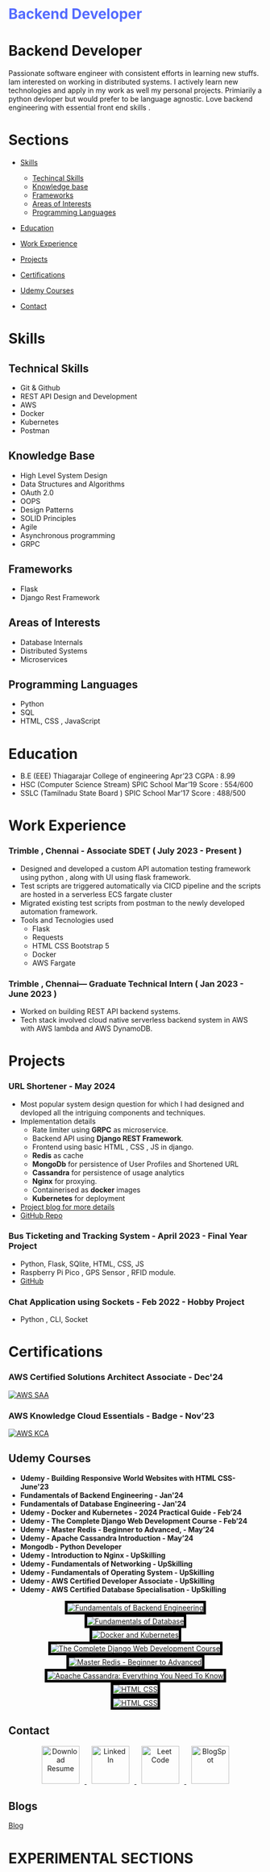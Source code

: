 <div>
<h1 style="color:#546bff">Backend Developer</h1>
</div>

# Backend Developer

Passionate software engineer with consistent efforts in learning new stuffs. Iam interested on working in distributed systems. I actively learn new technologies and apply in my work as well my personal projects. Primiarily a python devloper but would prefer to be language agnostic. Love backend engineering with essential front end skills . 

# Sections
- [Skills](#skills)
    - [Techincal Skills](#technical-skills)
    - [Knowledge base](#knowledge-base)
    - [Frameworks](#frameworks)
    - [Areas of Interests](#areas-of-interests)
    - [Programming Languages](#programming-languages)


- [Education](#education)
- [Work Experience](#work-experience)
- [Projects](#projects)
- [Certifications](#certifications)
- [Udemy Courses](#udemy-courses)
- [Contact](#contact)


# Skills
## Technical Skills
- Git & Github
- REST API Design and Development
- AWS
- Docker
- Kubernetes 
- Postman

## Knowledge Base
- High Level System Design
- Data Structures and Algorithms
- OAuth 2.0
- OOPS
- Design Patterns
- SOLID Principles
- Agile
- Asynchronous programming
- GRPC



## Frameworks
- Flask
- Django Rest Framework



## Areas of Interests
- Database Internals
- Distributed Systems
- Microservices



## Programming Languages
- Python
- SQL
- HTML, CSS , JavaScript



# Education
- B.E  (EEE)  Thiagarajar College of engineering  Apr’23  CGPA  : 8.99 
- HSC  (Computer Science Stream) SPIC School      Mar’19  Score : 554/600
- SSLC (Tamilnadu State Board ) SPIC School       Mar’17  Score : 488/500



# Work Experience

### **Trimble , Chennai - Associate SDET ( July 2023 - Present )**
- Designed and developed a custom API automation testing framework
using python , along with UI using flask framework.
- Test scripts are triggered automatically via CICD pipeline and the
scripts are hosted in a serverless ECS fargate cluster
- Migrated existing test scripts from postman to the newly developed
automation framework.
- Tools and Tecnologies used
    - Flask
    - Requests 
    - HTML CSS Bootstrap 5
    - Docker
    - AWS Fargate

### **Trimble , Chennai— Graduate Technical Intern ( Jan 2023 - June 2023 )**
- Worked on building REST API backend systems.
- Tech stack involved cloud native serverless backend system in AWS
with AWS lambda and AWS DynamoDB.



# Projects
### **URL Shortener - May 2024**
- Most popular system design question for which I had designed and devloped all the intriguing components and techniques.
- Implementation details 
    - Rate limiter using **GRPC** as microservice.
    - Backend API using **Django REST Framework**.
    - Frontend using basic HTML , CSS , JS in django.
    - **Redis** as cache
    - **MongoDb** for persistence of User Profiles and Shortened URL
    - **Cassandra** for persistence of usage analytics
    - **Nginx** for proxying.
    - Containerised as **docker** images 
    - **Kubernetes** for deployment
- [Project blog for more details ](sections/blogs/url_shortener.md)
- [GitHub Repo]()

### **Bus Ticketing and Tracking System - April 2023 - Final Year Project**
- Python, Flask, SQlite, HTML, CSS, JS
- Raspberry Pi Pico , GPS Sensor , RFID module.
- [GitHub]()

### **Chat Application using Sockets - Feb 2022 - Hobby Project**
- Python , CLI, Socket



# Certifications
### **AWS Certified Solutions Architect Associate - Dec'24**
[![AWS SAA](assets/aws/aws-kca.png)](https://www.credly.com/badges/584d1905-4e3d-491a-8a8c-19511ff33dd7/public_url)


### **AWS Knowledge Cloud Essentials - Badge - Nov’23**
[![AWS KCA](assets/aws/aws-saa.png)](https://www.credly.com/badges/af2837e6-e61b-487b-b0a4-00f0ab3524e3/public_url)



## Udemy Courses
<!-- #### [Udemy Courses](sections/pages/udemy.md) -->
- **Udemy - Building Responsive World Websites with HTML CSS- June'23**
- **Fundamentals of Backend Engineering - Jan'24**
- **Fundamentals of Database Engineering - Jan'24**
- **Udemy - Docker and Kubernetes - 2024 Practical Guide - Feb’24**
- **Udemy - The Complete Django Web Development Course - Feb’24**
- **Udemy - Master Redis - Beginner to Advanced, - May’24**
- **Udemy - Apache Cassandra Introduction - May’24**
- **Mongodb - Python Developer**
- **Udemy - Introduction to Nginx - UpSkilling**
- **Udemy - Fundamentals of Networking - UpSkilling**
- **Udemy - Fundamentals of Operating System - UpSkilling**
- **Udemy - AWS Certified Developer Associate - UpSkilling**
- **Udemy - AWS Certified Database Specialisation - UpSkilling**



<div style="text-align: center;">
    <a href="https://www.udemy.com/certificate/UC-0567325a-2cc9-492e-adac-1119dfaebdb7/"><img src="assets/udemy/fundamentals_of_backend.jpg" alt="Fundamentals of Backend Engineering" style="border: 5px solid black;"></a>
</div>

<div style="text-align: center;">
    <a href="https://www.udemy.com/certificate/UC-198cb049-8f83-4e9b-9062-8f5d70ef5f8a/"><img src="assets/udemy/fundamentals_of_database.jpg" alt="Fundamentals of Database" style="border: 5px solid black;"></a>
</div>

<div style="text-align: center;">
    <a href="https://www.udemy.com/certificate/UC-fff58b86-8ece-4f24-9a10-5683c9552890/"><img src="assets/udemy/docker_and_kubernetes.jpg" alt="Docker and Kubernetes" style="border: 5px solid black;"></a>
</div>

<div style="text-align: center;">
    <a href="https://udemy-certificate.s3.amazonaws.com/pdf/UC-316e9a9b-1811-4483-9696-af6144a08a32.pdf"><img src="assets/udemy/django.jpg" alt="The Complete Django Web Development Course" style="border: 5px solid black;"></a>
</div>

<div style="text-align: center;">
    <a href="https://www.udemy.com/certificate/UC-d505192a-61dc-4cb0-adf3-6f6347b3400d/"><img src="assets/udemy/redis.jpg" alt="Master Redis - Beginner to Advanced" style="border: 5px solid black;"></a>
</div>

<div style="text-align: center;">
    <a href="https://www.udemy.com/certificate/UC-aedcd303-6a49-453b-a04c-fda2251f08b3/"><img src="assets/udemy/cassandra.jpg" alt="Apache Cassandra: Everything You Need To Know" style="border: 5px solid black;"></a>
</div>

<div style="text-align: center;">
    <a href="https://www.udemy.com"><img src="assets/udemy/html_and_css.jpg" alt="HTML CSS" style="border: 5px solid black;"></a>
</div>

<div style="text-align: center;">
    <a href="https://www.udemy.com"><img src="assets/udemy/html_and_css.jpg" alt="HTML CSS" style="border: 5px solid black;"></a>
</div>





## Contact 

<div style="text-align: center;">
    <a href="assets/resume/resume.pdf">
        <img src="assets/images/cv.png" alt="Download Resume" style="width: 75px; height: 75px; display: inline-block; margin: 0 10px;">
    </a>
    <a href="https://www.linkedin.com/in/mohamed-kalandar-sulaiman/">
        <img src="assets/images/linkedin.png" alt="Linked In" style="width: 75px; height: 75px; display: inline-block; margin: 0 10px;">
    </a>
    <a href="https://leetcode.com/u/Mohamed_Sulaiman/">
        <img src="assets/images/leetcode.png" alt="Leet Code" style="width: 75px; height: 75px; display: inline-block; margin: 0 10px;">
    </a>
    <a href="https://mypersonalblog-mks.blogspot.com/">
        <img src="assets/images/blogspot.png" alt="BlogSpot" style="width: 75px; height: 75px; display: inline-block; margin: 0 10px;">
    </a>
</div>



## Blogs

[Blog](blogs/blog.md)




# EXPERIMENTAL SECTIONS
<style>
    .container {
        display: flex;
        justify-content: center;
        align-items: center;
        height: 800px;
        position: relative;
    }
    .carousel {
        display: flex;
        overflow: hidden;
        width: 60%;
        border: 5px solid black;
        margin: auto;
    }
    .carousel img {
        flex-shrink: 0;
        min-width: 100%;
        transition: transform 0.5s ease;
        margin: 20px;
    }
    .button {
        position: absolute;
        top: 50%;
        transform: translateY(-50%);
        background-color: #ddd;
        border: none;
        padding: 10px;
        cursor: pointer;
    }
    .button-left {
        left: 10px;
    }
    .button-right {
        right: 10px;
    }
</style>

<div class="container">
    <button class="button button-left" onclick="prevImage()">&#10094;</button>
    <div class="carousel" id="carousel">
        <a href="https://www.udemy.com/certificate/UC-0567325a-2cc9-492e-adac-1119dfaebdb7/">
            <img src="assets/udemy/fundamentals_of_backend.jpg" alt="Fundamentals of Backend Engineering">
        </a>
        <a href="https://www.udemy.com/certificate/UC-198cb049-8f83-4e9b-9062-8f5d70ef5f8a/">
            <img src="assets/udemy/fundamentals_of_database.jpg" alt="Fundamentals of Database">
        </a>
        <a href="https://www.udemy.com/certificate/UC-fff58b86-8ece-4f24-9a10-5683c9552890/">
            <img src="assets/udemy/docker_and_kubernetes.jpg" alt="Docker and Kubernetes">
        </a>
        <a href="https://udemy-certificate.s3.amazonaws.com/pdf/UC-316e9a9b-1811-4483-9696-af6144a08a32.pdf">
            <img src="assets/udemy/django.jpg" alt="The Complete Django Web Development Course">
        </a>
        <a href="https://www.udemy.com/certificate/UC-d505192a-61dc-4cb0-adf3-6f6347b3400d/">
            <img src="assets/udemy/redis.jpg" alt="Master Redis - Beginner to Advanced">
        </a>
        <a href="https://www.udemy.com/certificate/UC-aedcd303-6a49-453b-a04c-fda2251f08b3/">
            <img src="assets/udemy/cassandra.jpg" alt="Apache Cassandra: Everything You Need To Know">
        </a>
        <a href="https://www.udemy.com">
            <img src="assets/udemy/html_and_css.jpg" alt="HTML CSS">
        </a>
        <a href="https://www.udemy.com">
            <img src="assets/udemy/html_and_css.jpg" alt="HTML CSS">
        </a>
    </div>
    <button class="button button-right" onclick="nextImage()">&#10095;</button>
</div>

<script>
    let currentIndex = 0;

    function showImage(index) {
        const carousel = document.getElementById('carousel');
        const images = carousel.getElementsByTagName('a');
        const imageWidth = images[0].offsetWidth;
        carousel.style.transform = 'translateX(' + (-imageWidth * index) + 'px)';
    }

    function nextImage() {
        const carousel = document.getElementById('carousel');
        const images = carousel.getElementsByTagName('a');
        currentIndex = (currentIndex + 1) % images.length;
        showImage(currentIndex);
    }

    function prevImage() {
        const carousel = document.getElementById('carousel');
        const images = carousel.getElementsByTagName('a');
        currentIndex = (currentIndex - 1 + images.length) % images.length;
        showImage(currentIndex);
    }
</script>



